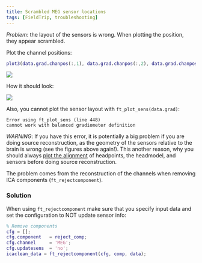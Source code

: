 ```yaml
---
title: Scrambled MEG sensor locations
tags: [FieldTrip, troubleshooting]
---
```


*Problem*: the layout of the sensors is wrong. When plotting the position, they appear scrambled.

Plot the channel positions:

```matlab
plot3(data.grad.chanpos(:,1), data.grad.chanpos(:,2), data.grad.chanpos(:,3), 'o')
```
![](../../../resources/wiki_images/wiki_images/sensors_on_drugs.png)

How it should look:

![](../../../resources/wiki_images/wiki_images/sensors_plot.png)

Also, you cannot plot the sensor layout with `ft_plot_sens(data.grad)`:
```
Error using ft_plot_sens (line 448)
cannot work with balanced gradiometer definition
```
*WARNING*: If you have this error, it is potentially a big problem if you are doing source reconstruction, as the geometry of the sensors relative to the brain is wrong (see the figures above again!). This another reason, why you should always [plot the alignment](https://github.com/natmegsweden/NatMEG_Wiki/wiki/Plot-head-channel-alignment-in-FieldTrip) of headpoints, the headmodel, and sensors before doing source reconstruction.

The problem comes from the reconstruction of the channels when removing ICA components (`ft_rejectcomponent`). 

### Solution
When using `ft_rejectcomponent` make sure that you specify input data and set the configuration to NOT update sensor info:

```matlab
% Remove components
cfg = [];
cfg.component   = reject_comp;
cfg.channel     = 'MEG';
cfg.updatesens  = 'no';
icaclean_data = ft_rejectcomponent(cfg, comp, data);
```
